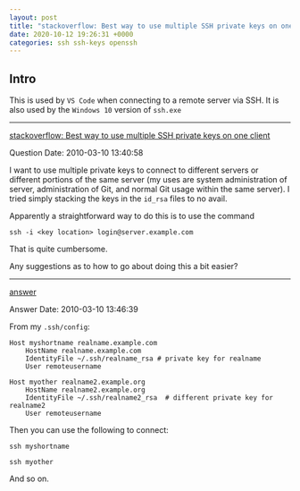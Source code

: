```yaml
---
layout: post
title: "stackoverflow: Best way to use multiple SSH private keys on one client"
date: 2020-10-12 19:26:31 +0000
categories: ssh ssh-keys openssh
---
```


## Intro

This is used by `VS Code` when connecting to a remote server via SSH.  It is also used by the `Windows 10` version of `ssh.exe`

___


[stackoverflow: Best way to use multiple SSH private keys on one client](https://stackoverflow.com/questions/2419566/best-way-to-use-multiple-ssh-private-keys-on-one-client)

Question Date: 2010-03-10 13:40:58

I want to use multiple private keys to connect to different servers or different portions of the same server (my uses are system administration of server, administration of Git, and normal Git usage within the same server). I tried simply stacking the keys in the `id_rsa` files to no avail.

Apparently a straightforward way to do this is to use the command 
      
    ssh -i <key location> login@server.example.com 

That is quite cumbersome.

Any suggestions as to how to go about doing this a bit easier?


----

[answer](https://stackoverflow.com/a/2419609/452281)


Answer Date: 2010-03-10 13:46:39

From my `.ssh/config`:

    Host myshortname realname.example.com
        HostName realname.example.com
        IdentityFile ~/.ssh/realname_rsa # private key for realname
        User remoteusername

    Host myother realname2.example.org
        HostName realname2.example.org
        IdentityFile ~/.ssh/realname2_rsa  # different private key for realname2
        User remoteusername

Then you can use the following to connect:

`ssh myshortname`

`ssh myother`

And so on.

